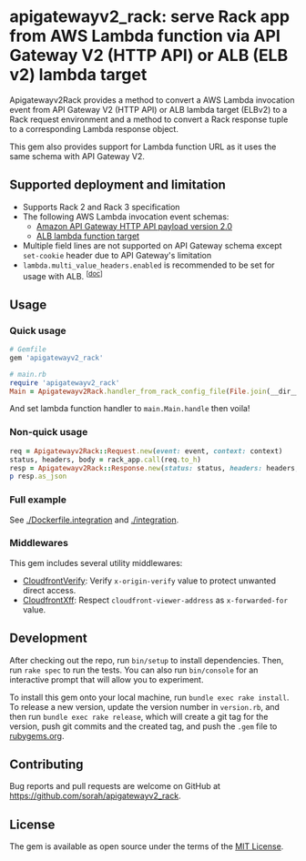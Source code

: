 # apigatewayv2_rack: serve Rack app from AWS Lambda function via API Gateway V2 (HTTP API) or ALB (ELB v2) lambda target

Apigatewayv2Rack provides a method to convert a AWS Lambda invocation event from API Gateway V2 (HTTP API) or ALB lambda target (ELBv2) to a Rack request environment and a method to convert a Rack response tuple to a corresponding Lambda response object.

This gem also provides support for Lambda function URL as it uses the same schema with API Gateway V2.

## Supported deployment and limitation

- Supports Rack 2 and Rack 3 specification
- The following AWS Lambda invocation event schemas:
  - [Amazon API Gateway HTTP API payload version 2.0](https://docs.aws.amazon.com/apigateway/latest/developerguide/http-api-develop-integrations-lambda.html)
  - [ALB lambda function target](https://docs.aws.amazon.com/elasticloadbalancing/latest/application/lambda-functions.html)
- Multiple field lines are not supported on API Gateway schema except `set-cookie` header due to API Gateway's limitation
- `lambda.multi_value_headers.enabled` is recommended to be set for usage with ALB. <sup>[[doc](https://docs.aws.amazon.com/elasticloadbalancing/latest/application/lambda-functions.html#enable-multi-value-headers)]</sup>

## Usage

### Quick usage

```ruby
# Gemfile
gem 'apigatewayv2_rack'
```

```ruby
# main.rb
require 'apigatewayv2_rack'
Main = Apigatewayv2Rack.handler_from_rack_config_file(File.join(__dir__, 'config.ru'))
```

And set lambda function handler to `main.Main.handle` then voila!

### Non-quick usage

```ruby
req = Apigatewayv2Rack::Request.new(event: event, context: context)
status, headers, body = rack_app.call(req.to_h)
resp = Apigatewayv2Rack::Response.new(status: status, headers: headers, body: body, elb: req.elb?, multivalued: req.multivalued?)
p resp.as_json
```

### Full example

See [./Dockerfile.integration](./Dockerfile.integration) and [./integration](./integration).

### Middlewares

This gem includes several utility middlewares:

- [CloudfrontVerify](./lib/apigatewayv2_rack/middlewares/cloudfront_verify.rb): Verify `x-origin-verify` value to protect unwanted direct access.
- [CloudfrontXff](./lib/apigatewayv2_rack/middlewares/cloudfront_xff.rb): Respect `cloudfront-viewer-address` as `x-forwarded-for` value.

## Development

After checking out the repo, run `bin/setup` to install dependencies. Then, run `rake spec` to run the tests. You can also run `bin/console` for an interactive prompt that will allow you to experiment.

To install this gem onto your local machine, run `bundle exec rake install`. To release a new version, update the version number in `version.rb`, and then run `bundle exec rake release`, which will create a git tag for the version, push git commits and the created tag, and push the `.gem` file to [rubygems.org](https://rubygems.org).

## Contributing

Bug reports and pull requests are welcome on GitHub at https://github.com/sorah/apigatewayv2_rack.

## License

The gem is available as open source under the terms of the [MIT License](https://opensource.org/licenses/MIT).
